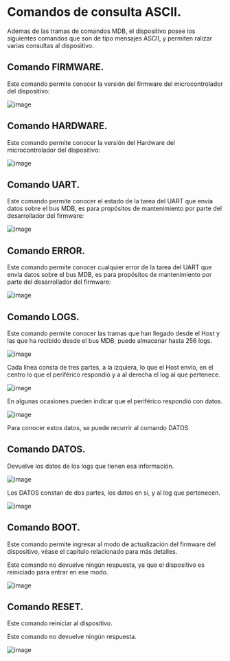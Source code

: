 # Comandos de consulta ASCII.

Ademas de las tramas de comandos MDB, el dispositivo posee los siguientes comandos que son de tipo mensajes ASCII, y permiten ralizar varias consultas al dispositivo.

## Comando FIRMWARE.

Este comando permite conocer la versión del firmware del microcontrolador del dispositivo:

![image](https://github.com/user-attachments/assets/ddf066ee-e9e1-480a-ae39-d15ecf015ab8)

## Comando HARDWARE.

Este comando permite conocer la versión del Hardware del microcontrolador del dispositivo:

![image](https://github.com/user-attachments/assets/d7cf4699-c66e-4abd-af71-55d2edb1a9d9)

## Comando UART.

Este comando permite conocer el estado de la tarea del UART que envía datos sobre el bus MDB, es para propósitos de mantenimiento por parte del desarrollador del firmware:

![image](https://github.com/user-attachments/assets/41849251-5713-4f2e-ba18-342bef0e406a)

## Comando ERROR.

Este comando permite conocer cualquier error de la tarea del UART que envía datos sobre el bus MDB, es para propósitos de mantenimiento por parte del desarrollador del firmware:

![image](https://github.com/user-attachments/assets/d4813bd8-8b52-4cf9-a20c-4fa1a96f4c3d)


## Comando LOGS.

Este comando permite conocer las tramas que han llegado desde el Host y las que ha recibido desde el bus MDB, puede almacenar hasta 256 logs.


![image](https://github.com/user-attachments/assets/c119abb8-958a-4566-90f9-1a7656630b8f)

Cada línea consta de tres partes, a la izquiera, lo que el Host envío, en el centro lo que el periférico respondió y a al derecha el log al que pertenece.

![image](https://github.com/user-attachments/assets/5605d902-ce71-4562-9c07-cd13b868522a)

En algunas ocasiones pueden indicar que el periférico respondió con datos.

![image](https://github.com/user-attachments/assets/e7d1dd1f-523a-4fa9-903d-817f7680996f)

Para conocer estos datos, se puede recurrir al comando DATOS

## Comando DATOS.

Devuelve los datos de los logs que tienen esa información.

![image](https://github.com/user-attachments/assets/eec10ca4-edb5-4aa3-88fe-2510f3a697e0)

Los DATOS constan de dos partes, los datos en si, y al log que pertenecen.

![image](https://github.com/user-attachments/assets/74dcd439-d4c0-4597-9bab-b2ca17c031f3)

## Comando BOOT.

Este comando permite ingresar al modo de actualización del firmware del dispositivo, véase el capitulo relacionado para más detalles.

Este comando no devuelve ningún respuesta, ya que el dispositivo es reiniciado para entrar en ese modo.

![image](https://github.com/user-attachments/assets/6cc3e5e4-a628-4d46-ae7b-81f1c95d8208)


## Comando RESET.

Este comando reiniciar al dispositivo.

Este comando no devuelve ningún respuesta.

![image](https://github.com/user-attachments/assets/7cda08ef-e66b-4d8b-b60e-57d1d0784946)










